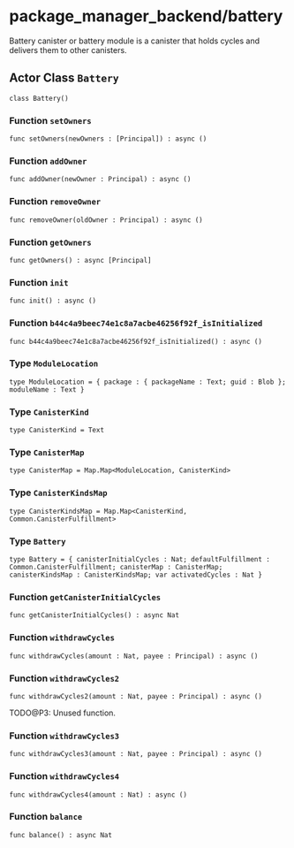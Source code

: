 # package_manager_backend/battery
Battery canister or battery module is a canister that holds cycles and delivers them to other canisters.

## Actor Class `Battery`

``` motoko no-repl
class Battery()
```


### Function `setOwners`
``` motoko no-repl
func setOwners(newOwners : [Principal]) : async ()
```



### Function `addOwner`
``` motoko no-repl
func addOwner(newOwner : Principal) : async ()
```



### Function `removeOwner`
``` motoko no-repl
func removeOwner(oldOwner : Principal) : async ()
```



### Function `getOwners`
``` motoko no-repl
func getOwners() : async [Principal]
```



### Function `init`
``` motoko no-repl
func init() : async ()
```



### Function `b44c4a9beec74e1c8a7acbe46256f92f_isInitialized`
``` motoko no-repl
func b44c4a9beec74e1c8a7acbe46256f92f_isInitialized() : async ()
```



### Type `ModuleLocation`
``` motoko no-repl
type ModuleLocation = { package : { packageName : Text; guid : Blob }; moduleName : Text }
```



### Type `CanisterKind`
``` motoko no-repl
type CanisterKind = Text
```



### Type `CanisterMap`
``` motoko no-repl
type CanisterMap = Map.Map<ModuleLocation, CanisterKind>
```



### Type `CanisterKindsMap`
``` motoko no-repl
type CanisterKindsMap = Map.Map<CanisterKind, Common.CanisterFulfillment>
```



### Type `Battery`
``` motoko no-repl
type Battery = { canisterInitialCycles : Nat; defaultFulfillment : Common.CanisterFulfillment; canisterMap : CanisterMap; canisterKindsMap : CanisterKindsMap; var activatedCycles : Nat }
```



### Function `getCanisterInitialCycles`
``` motoko no-repl
func getCanisterInitialCycles() : async Nat
```



### Function `withdrawCycles`
``` motoko no-repl
func withdrawCycles(amount : Nat, payee : Principal) : async ()
```



### Function `withdrawCycles2`
``` motoko no-repl
func withdrawCycles2(amount : Nat, payee : Principal) : async ()
```

TODO@P3: Unused function.


### Function `withdrawCycles3`
``` motoko no-repl
func withdrawCycles3(amount : Nat, payee : Principal) : async ()
```



### Function `withdrawCycles4`
``` motoko no-repl
func withdrawCycles4(amount : Nat) : async ()
```



### Function `balance`
``` motoko no-repl
func balance() : async Nat
```

